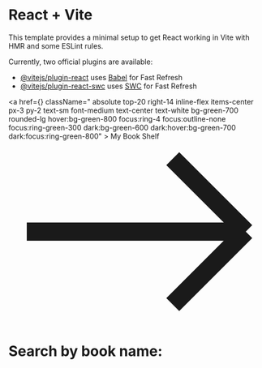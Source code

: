 # React + Vite

This template provides a minimal setup to get React working in Vite with HMR and some ESLint rules.

Currently, two official plugins are available:

- [@vitejs/plugin-react](https://github.com/vitejs/vite-plugin-react/blob/main/packages/plugin-react/README.md) uses [Babel](https://babeljs.io/) for Fast Refresh
- [@vitejs/plugin-react-swc](https://github.com/vitejs/vite-plugin-react-swc) uses [SWC](https://swc.rs/) for Fast Refresh

<a href={<BookShelf />}
              className=" absolute top-20 right-14 inline-flex items-center px-3 py-2 text-sm font-medium text-center text-white bg-green-700 rounded-lg hover:bg-green-800 focus:ring-4 focus:outline-none focus:ring-green-300 dark:bg-green-600 dark:hover:bg-green-700 dark:focus:ring-green-800"
            >
              My Book Shelf
              <svg
                className="rtl:rotate-180 w-3.5 h-3.5 ml-2"
                aria-hidden="true"
                xmlns="http://www.w3.org/2000/svg"
                fill="none"
                viewBox="0 0 14 10"
              >
                <path
                  stroke="currentColor"
                  strokeLinecap="round"
                  strokeLinejoin="round"
                  strokeWidth="2"
                  d="M1 5h12m0 0L9 1m4 4L9 9"
                />
              </svg>
            </a>
            <h1 className="text-black">Search by book name:</h1>